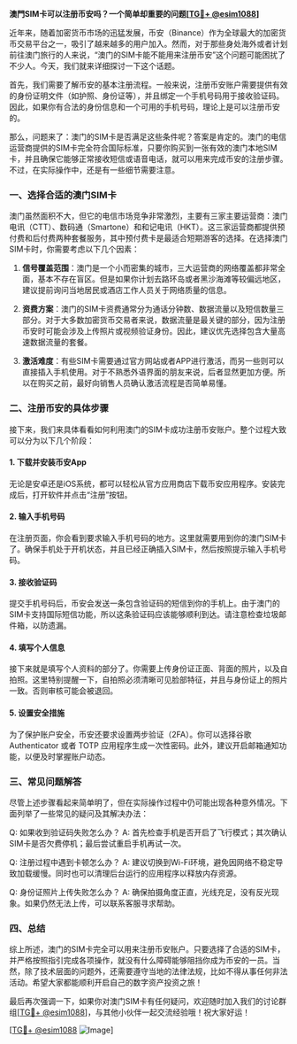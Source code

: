 **澳門SIM卡可以注册币安吗？一个简单却重要的问题[[TG💪+ @esim1088](https://t.me/s/esim1088)]**

近年来，随着加密货币市场的迅猛发展，币安（Binance）作为全球最大的加密货币交易平台之一，吸引了越来越多的用户加入。然而，对于那些身处海外或者计划前往澳门旅行的人来说，“澳门的SIM卡能不能用来注册币安”这个问题可能困扰了不少人。今天，我们就来详细探讨一下这个话题。

首先，我们需要了解币安的基本注册流程。一般来说，注册币安账户需要提供有效的身份证明文件（如护照、身份证等），并且绑定一个手机号码用于接收验证码。因此，如果你有合法的身份信息和一个可用的手机号码，理论上是可以注册币安的。

那么，问题来了：澳门的SIM卡是否满足这些条件呢？答案是肯定的。澳门的电信运营商提供的SIM卡完全符合国际标准，只要你购买到一张有效的澳门本地SIM卡，并且确保它能够正常接收短信或语音电话，就可以用来完成币安的注册步骤。不过，在实际操作中，还是有一些细节需要注意。

### 一、选择合适的澳门SIM卡

澳门虽然面积不大，但它的电信市场竞争非常激烈，主要有三家主要运营商：澳门电讯（CTT）、数码通（Smartone）和和记电讯（HKT）。这三家运营商都提供预付费和后付费两种套餐服务，其中预付费卡是最适合短期游客的选择。在选择澳门SIM卡时，你需要考虑以下几个因素：

1. **信号覆盖范围**：澳门是一个小而密集的城市，三大运营商的网络覆盖都非常全面，基本不存在盲区。但是如果你计划去路环岛或者黑沙海滩等较偏远地区，建议提前询问当地居民或酒店工作人员关于网络质量的信息。
   
2. **资费方案**：澳门的SIM卡资费通常分为通话分钟数、数据流量以及短信数量三部分。对于大多数加密货币交易者来说，数据流量是最关键的部分，因为注册币安时可能会涉及上传照片或视频验证身份。因此，建议优先选择包含大量高速数据流量的套餐。

3. **激活难度**：有些SIM卡需要通过官方网站或者APP进行激活，而另一些则可以直接插入手机使用。对于不熟悉外语界面的朋友来说，后者显然更加方便。所以在购买之前，最好向销售人员确认激活流程是否简单易懂。

### 二、注册币安的具体步骤

接下来，我们来具体看看如何利用澳门的SIM卡成功注册币安账户。整个过程大致可以分为以下几个阶段：

#### 1. 下载并安装币安App

无论是安卓还是iOS系统，都可以轻松从官方应用商店下载币安应用程序。安装完成后，打开软件并点击“注册”按钮。

#### 2. 输入手机号码

在注册页面，你会看到要求输入手机号码的地方。这里就需要用到你的澳门SIM卡了。确保手机处于开机状态，并且已经正确插入SIM卡，然后按照提示输入手机号码。

#### 3. 接收验证码

提交手机号码后，币安会发送一条包含验证码的短信到你的手机上。由于澳门的SIM卡支持国际短信功能，所以这条验证码应该能够顺利到达。请注意检查垃圾邮件箱，以防遗漏。

#### 4. 填写个人信息

接下来就是填写个人资料的部分了。你需要上传身份证正面、背面的照片，以及自拍照。这里特别提醒一下，自拍照必须清晰可见脸部特征，并且与身份证上的照片一致。否则审核可能会被退回。

#### 5. 设置安全措施

为了保护账户安全，币安还要求设置两步验证（2FA）。你可以选择谷歌 Authenticator 或者 TOTP 应用程序生成一次性密码。此外，建议开启邮箱通知功能，以便及时掌握账户动态。

### 三、常见问题解答

尽管上述步骤看起来简单明了，但在实际操作过程中仍可能出现各种意外情况。下面列举了一些常见的疑问及其解决办法：

Q: 如果收到验证码失败怎么办？
A: 首先检查手机是否开启了飞行模式；其次确认SIM卡是否欠费停机；最后尝试重启手机再试一次。

Q: 注册过程中遇到卡顿怎么办？
A: 建议切换到Wi-Fi环境，避免因网络不稳定导致加载缓慢。同时也可以清理后台运行的应用程序以释放内存资源。

Q: 身份证照片上传失败怎么办？
A: 确保拍摄角度正直，光线充足，没有反光现象。如果仍然无法上传，可以联系客服寻求帮助。

### 四、总结

综上所述，澳门的SIM卡完全可以用来注册币安账户。只要选择了合适的SIM卡，并严格按照指引完成各项操作，就没有什么障碍能够阻挡你成为币安的一员。当然，除了技术层面的问题外，还需要遵守当地的法律法规，比如不得从事任何非法活动。希望大家都能顺利开启自己的数字资产投资之旅！

最后再次强调一下，如果你对澳门SIM卡有任何疑问，欢迎随时加入我们的讨论群组[[TG💪+ @esim1088](https://t.me/s/esim1088)]，与其他小伙伴一起交流经验哦！祝大家好运！

[[TG💪+ @esim1088](https://t.me/s/esim1088) ![Image](https://i.postimg.cc/4NQfJmqS/Snipaste-2025-05-13-00-14-12.png)]